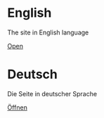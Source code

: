 # English
The site in English language

[Open](./english.md)

# Deutsch
Die Seite in deutscher Sprache

[Öffnen](./deutsch.md)
